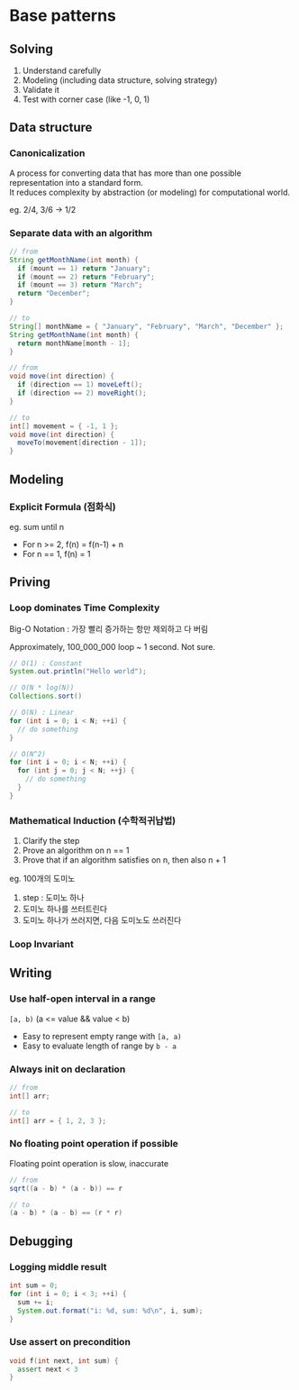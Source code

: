 # Base patterns

## Solving

1. Understand carefully
2. Modeling (including data structure, solving strategy)
3. Validate it
4. Test with corner case (like -1, 0, 1)

## Data structure

### Canonicalization

A process for converting data that has more than one possible representation into a standard form.\
It reduces complexity by abstraction (or modeling) for computational world.

eg. 2/4, 3/6 -> 1/2

### Separate data with an algorithm

```java
// from
String getMonthName(int month) {
  if (mount == 1) return "January";
  if (mount == 2) return "February";
  if (mount == 3) return "March";
  return "December";
}

// to
String[] monthName = { "January", "February", "March", "December" };
String getMonthName(int month) {
  return monthName[month - 1];
}

// from
void move(int direction) {
  if (direction == 1) moveLeft();
  if (direction == 2) moveRight();
}

// to
int[] movement = { -1, 1 };
void move(int direction) {
  moveTo(movement[direction - 1]);
}
```

## Modeling

### Explicit Formula (점화식)

eg. sum until n

- For n >= 2, f(n) = f(n-1) + n
- For n == 1, f(n) = 1

## Priving

### Loop dominates Time Complexity

Big-O Notation : 가장 빨리 증가하는 항만 제외하고 다 버림

Approximately, 100_000_000 loop ~ 1 second. Not sure.

```java
// O(1) : Constant
System.out.println("Hello world");

// O(N * log(N))
Collections.sort()

// O(N) : Linear
for (int i = 0; i < N; ++i) {
  // do something
}

// O(N^2)
for (int i = 0; i < N; ++i) {
  for (int j = 0; j < N; ++j) {
    // do something
  }
}
```

### Mathematical Induction (수학적귀납법)

1. Clarify the step
2. Prove an algorithm on n == 1
3. Prove that if an algorithm satisfies on n, then also n + 1

eg. 100개의 도미노

1. step : 도미노 하나
2. 도미노 하나를 쓰터트린다
3. 도미노 하나가 쓰러지면, 다음 도미노도 쓰러진다

### Loop Invariant

## Writing

### Use half-open interval in a range

`[a, b)` (a <= value && value < b)

- Easy to represent empty range with `[a, a)`
- Easy to evaluate length of range by `b - a`

### Always init on declaration

```java
// from
int[] arr;

// to
int[] arr = { 1, 2, 3 };
```

### No floating point operation if possible

Floating point operation is slow, inaccurate

```java
// from
sqrt((a - b) * (a - b)) == r

// to
(a - b) * (a - b) == (r * r)
```

## Debugging

### Logging middle result

```java
int sum = 0;
for (int i = 0; i < 3; ++i) {
  sum += i;
  System.out.format("i: %d, sum: %d\n", i, sum);
}
```

### Use assert on precondition

```cpp
void f(int next, int sum) {
  assert next < 3
}
```
